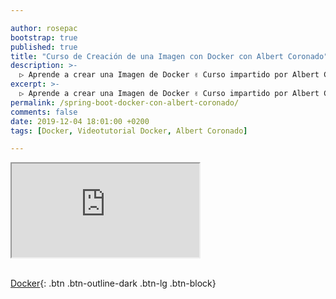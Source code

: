 ```yaml
---

author: rosepac
bootstrap: true
published: true
title: "Curso de Creación de una Imagen con Docker con Albert Coronado"
description: >-
  ▷ Aprende a crear una Imagen de Docker ✌️ Curso impartido por Albert Coronado
excerpt: >-
  ▷ Aprende a crear una Imagen de Docker ✌️ Curso impartido por Albert Coronado
permalink: /spring-boot-docker-con-albert-coronado/
comments: false
date: 2019-12-04 18:01:00 +0200
tags: [Docker, Videotutorial Docker, Albert Coronado]

---
```


<div class="embed-responsive embed-responsive-16by9">
  <iframe class="embed-responsive-item" src="https://www.youtube-nocookie.com/embed/videoseries?list=PLwH0tlWs8nkTQ8lNQ1usKML8pxAP4hEMH" allowfullscreen></iframe>
</div><br/>

[<i class="fab fa-docker"></i> Docker](/cursos-tecnologia/#docker-){: .btn .btn-outline-dark .btn-lg .btn-block}
